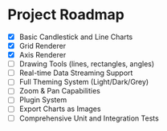 # Project Roadmap

- [x] Basic Candlestick and Line Charts
- [x] Grid Renderer
- [x] Axis Renderer
- [ ] Drawing Tools (lines, rectangles, angles)
- [ ] Real-time Data Streaming Support
- [ ] Full Theming System (Light/Dark/Grey)
- [ ] Zoom & Pan Capabilities
- [ ] Plugin System
- [ ] Export Charts as Images
- [ ] Comprehensive Unit and Integration Tests
